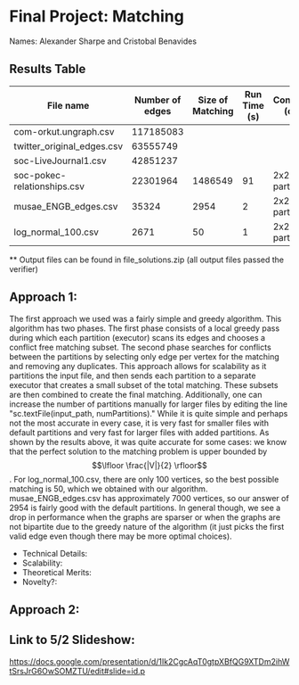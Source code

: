 # Final Project: Matching

Names: Alexander Sharpe and Cristobal Benavides

## Results Table

|           File name           |        Number of edges       | Size of Matching | Run Time (s)| Configuration (cores,_) | Algorithm
| ------------------------------| ---------------------------- | --- | ----| ---| --- |
| com-orkut.ungraph.csv         | 117185083                    | | | |  |
| twitter_original_edges.csv    | 63555749                     | | | | |
| soc-LiveJournal1.csv          | 42851237                     | | | | |
| soc-pokec-relationships.csv   | 22301964                     | 1486549 | 91 | 2x2, 200 partitions| GreedyMaxMatch|
| musae_ENGB_edges.csv          | 35324                        | 2954 | 2 | 2x2, Default partitions | GreedyMaxMatch |
| log_normal_100.csv            | 2671                         | 50 | 1 | 2x2, Default partitions | GreedyMaxMatch|

** Output files can be found in file_solutions.zip (all output files passed the verifier) 
  
## Approach 1: 

The first approach we used was a fairly simple and greedy algorithm. This algorithm has two phases. The first phase consists of a local greedy pass during which each partition (executor) scans its edges and chooses a conflict free matching subset. The second phase searches for conflicts between the partitions by selecting only edge per vertex for the matching and removing any duplicates. This approach allows for scalability as it partitions the input file, and then sends each partition to a separate executor that creates a small subset of the total matching. These subsets are then combined to create the final matching. Additionally, one can increase the number of partitions manually for larger files by editing the line "sc.textFile(input_path, numPartitions)." While it is quite simple and perhaps not the most accurate in every case, it is very fast for smaller files with default partitions and very fast for larger files with added partitions. As shown by the results above, it was quite accurate for some cases: we know that the perfect solution to the matching problem is upper bounded by $$\lfloor \frac{|V|}{2} \rfloor$$. For log_normal_100.csv, there are only 100 vertices, so the best possible matching is 50, which we obtained with our algorithm. musae_ENGB_edges.csv has approximately 7000 vertices, so our answer of 2954 is fairly good with the default partitions. In general though, we see a drop in performance when the graphs are sparser or when the graphs are not bipartite due to the greedy nature of the algorithm (it just picks the first valid edge even though there may be more optimal choices).

- Technical Details: 
- Scalability:
- Theoretical Merits:
- Novelty?:

## Approach 2: 

## Link to 5/2 Slideshow: 

https://docs.google.com/presentation/d/1Ik2CgcAqT0gtpXBfQG9XTDm2ihWtSrsJrG6OwSOMZTU/edit#slide=id.p

